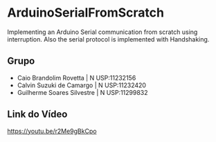 # ArduinoSerialFromScratch
Implementing an Arduino Serial communication from scratch using interruption. Also the serial protocol is implemented with Handshaking.
## Grupo 
- Caio Brandolim Rovetta | N USP:11232156
- Calvin Suzuki de Camargo | N USP:11232420
- Guilherme Soares Silvestre | N USP:11299832
## Link do Vídeo 
https://youtu.be/r2Me9gBkCpo
